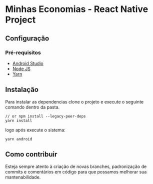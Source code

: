 # Minhas Economias - React Native Project

## Configuração

### Pré-requisitos

- [Android Studio](https://developer.android.com/studio)
- [Node JS](https://nodejs.org/en/)
- [Yarn](https://yarnpkg.com/)

## Instalação

Para instalar as dependencias clone o projeto e execute o seguinte comando dentro da pasta.

```shell
// or npm install --legacy-peer-deps
yarn install
```

logo após execute o sistema:

```shell
yarn android
```

## Como contribuir

Esteja sempre atento à criação de novas branches, padronização de commits e comentários em código para que possamos melhorar sua mantenabilidade.
